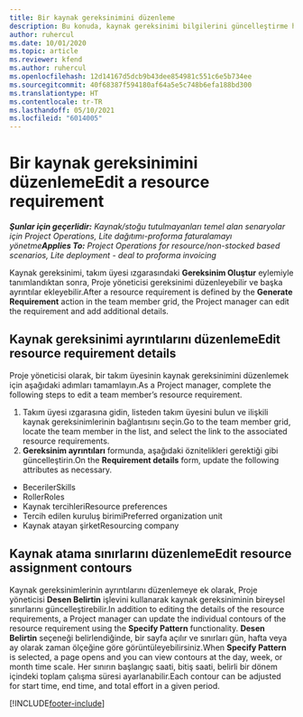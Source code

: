 ```yaml
---
title: Bir kaynak gereksinimini düzenleme
description: Bu konuda, kaynak gereksinimi bilgilerini güncelleştirme hakkında bilgiler sağlanmaktadır.
author: ruhercul
ms.date: 10/01/2020
ms.topic: article
ms.reviewer: kfend
ms.author: ruhercul
ms.openlocfilehash: 12d14167d5dcb9b43dee854981c551c6e5b734ee
ms.sourcegitcommit: 40f68387f594180af64a5e5c748b6efa188bd300
ms.translationtype: HT
ms.contentlocale: tr-TR
ms.lasthandoff: 05/10/2021
ms.locfileid: "6014005"
---
```

# <a name="edit-a-resource-requirement"></a><span data-ttu-id="f39f7-103">Bir kaynak gereksinimini düzenleme</span><span class="sxs-lookup"><span data-stu-id="f39f7-103">Edit a resource requirement</span></span>

<span data-ttu-id="f39f7-104">_**Şunlar için geçerlidir:** Kaynak/stoğu tutulmayanları temel alan senaryolar için Project Operations, Lite dağıtımı-proforma faturalamayı yönetme_</span><span class="sxs-lookup"><span data-stu-id="f39f7-104">_**Applies To:** Project Operations for resource/non-stocked based scenarios, Lite deployment - deal to proforma invoicing_</span></span>

<span data-ttu-id="f39f7-105">Kaynak gereksinimi, takım üyesi ızgarasındaki **Gereksinim Oluştur** eylemiyle tanımlandıktan sonra, Proje yöneticisi gereksinimi düzenleyebilir ve başka ayrıntılar ekleyebilir.</span><span class="sxs-lookup"><span data-stu-id="f39f7-105">After a resource requirement is defined by the **Generate Requirement** action in the team member grid, the Project manager can edit the requirement and add additional details.</span></span>

## <a name="edit-resource-requirement-details"></a><span data-ttu-id="f39f7-106">Kaynak gereksinimi ayrıntılarını düzenleme</span><span class="sxs-lookup"><span data-stu-id="f39f7-106">Edit resource requirement details</span></span>

<span data-ttu-id="f39f7-107">Proje yöneticisi olarak, bir takım üyesinin kaynak gereksinimini düzenlemek için aşağıdaki adımları tamamlayın.</span><span class="sxs-lookup"><span data-stu-id="f39f7-107">As a Project manager, complete the following steps to edit a team member’s resource requirement.</span></span>

1. <span data-ttu-id="f39f7-108">Takım üyesi ızgarasına gidin, listeden takım üyesini bulun ve ilişkili kaynak gereksinimlerinin bağlantısını seçin.</span><span class="sxs-lookup"><span data-stu-id="f39f7-108">Go to the team member grid, locate the team member in the list, and select the link to the associated resource requirements.</span></span>
2. <span data-ttu-id="f39f7-109">**Gereksinim ayrıntıları** formunda, aşağıdaki öznitelikleri gerektiği gibi güncelleştirin.</span><span class="sxs-lookup"><span data-stu-id="f39f7-109">On the **Requirement details** form, update the following attributes as necessary.</span></span>

- <span data-ttu-id="f39f7-110">Beceriler</span><span class="sxs-lookup"><span data-stu-id="f39f7-110">Skills</span></span>
- <span data-ttu-id="f39f7-111">Roller</span><span class="sxs-lookup"><span data-stu-id="f39f7-111">Roles</span></span>
- <span data-ttu-id="f39f7-112">Kaynak tercihleri</span><span class="sxs-lookup"><span data-stu-id="f39f7-112">Resource preferences</span></span>
- <span data-ttu-id="f39f7-113">Tercih edilen kuruluş birimi</span><span class="sxs-lookup"><span data-stu-id="f39f7-113">Preferred organization unit</span></span>
- <span data-ttu-id="f39f7-114">Kaynak atayan şirket</span><span class="sxs-lookup"><span data-stu-id="f39f7-114">Resourcing company</span></span>

## <a name="edit-resource-assignment-contours"></a><span data-ttu-id="f39f7-115">Kaynak atama sınırlarını düzenleme</span><span class="sxs-lookup"><span data-stu-id="f39f7-115">Edit resource assignment contours</span></span>

<span data-ttu-id="f39f7-116">Kaynak gereksinimlerinin ayrıntılarını düzenlemeye ek olarak, Proje yöneticisi **Desen Belirtin** işlevini kullanarak kaynak gereksiniminin bireysel sınırlarını güncelleştirebilir.</span><span class="sxs-lookup"><span data-stu-id="f39f7-116">In addition to editing the details of the resource requirements, a Project manager can update the individual contours of the resource requirement using the **Specify Pattern** functionality.</span></span> <span data-ttu-id="f39f7-117">**Desen Belirtin** seçeneği belirlendiğinde, bir sayfa açılır ve sınırları gün, hafta veya ay olarak zaman ölçeğine göre görüntüleyebilirsiniz.</span><span class="sxs-lookup"><span data-stu-id="f39f7-117">When **Specify Pattern** is selected, a page opens and you can view contours at the day, week, or month time scale.</span></span> <span data-ttu-id="f39f7-118">Her sınırın başlangıç saati, bitiş saati, belirli bir dönem içindeki toplam çalışma süresi ayarlanabilir.</span><span class="sxs-lookup"><span data-stu-id="f39f7-118">Each contour can be adjusted for start time, end time, and total effort in a given period.</span></span>

[!INCLUDE[footer-include](../includes/footer-banner.md)]